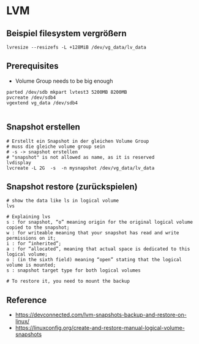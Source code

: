 # LVM 

## Beispiel filesystem vergrößern 

```
lvresize --resizefs -L +128MiB /dev/vg_data/lv_data
```

## Prerequisites 

 * Volume Group needs to be big enough 

```
parted /dev/sdb mkpart lvtest3 5200MB 8200MB
pvcreate /dev/sdb4
vgextend vg_data /dev/sdb4 


```

## Snapshot erstellen 

```
# Erstellt ein Snapshot in der gleichen Volume Group
# muss die gleiche volume group sein 
# -s -> snapshot erstellen 
# "snapshot" is not allowed as name, as it is reserved
lvdisplay 
lvcreate -L 2G  -s  -n mysnapshot /dev/vg_data/lv_data
```

## Snapshot restore (zurückspielen) 

```
# show the data like ls in logical volume 
lvs 
```

```
# Explaining lvs 
s : for snapshot, “o” meaning origin for the original logical volume copied to the snapshot;
w : for writeable meaning that your snapshot has read and write permissions on it;
i : for “inherited”;
a : for “allocated”, meaning that actual space is dedicated to this logical volume;
o : (in the sixth field) meaning “open” stating that the logical volume is mounted;
s : snapshot target type for both logical volumes
```

```
# To restore it, you need to mount the backup 
```

## Reference 

  * https://devconnected.com/lvm-snapshots-backup-and-restore-on-linux/
  * https://linuxconfig.org/create-and-restore-manual-logical-volume-snapshots

